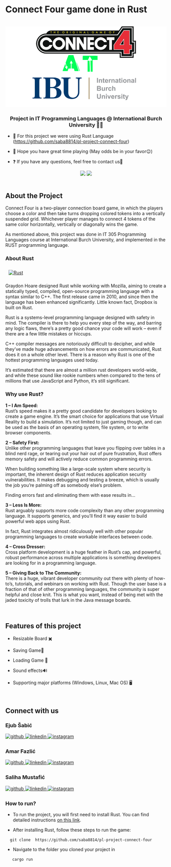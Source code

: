 # Connect Four game done in Rust 

<!-- PROJECT LOGO -->
<br />
<div align="center">
  <a href="https://github.com/saba8814/pl-project-connect-four">
    <img src="logo.png" alt="Logo">
  </a>

### Project in IT Programming Languages @ International Burch University 👨‍💻</div>  
  

- 🔭 For this project we were using Rust Language
(https://github.com/saba8814/pl-project-connect-four)  
  

- 🌱 Hope you have great time playing (May odds be in your favor😉)  
  

- ❓ If you have any questions, feel free to contact us🤖  
  
  
<div align="center">
   <img src="https://user-images.githubusercontent.com/90252317/211016527-4e3019b1-30a7-4db7-be76-608833845697.jpg" width="425"/> <img src="https://user-images.githubusercontent.com/90252317/211016897-de0e3771-3fe3-42c2-ba75-5d494633fce0.jpg" width="425"/> 
  
 </div> 

<br/>  

<!-- ABOUT PROJECT-->
## About the Project 

Connect Four is a two-player connection board game, in which the players choose a color and then take turns dropping colored tokens into a vertically suspended grid. Whichever player manages to connect 4 tokens of the same color horizontally, vertically or diagonally wins the game.

As mentioned above, this project was done in IT 305 Programming Languages course at International Burch University, and implemented in the RUST programming language.



<!-- ABOUT RUST -->
### About Rust  


<a href="https://www.rust-lang.org/" target="_blank"><img style="margin: 10px" src="https://profilinator.rishav.dev/skills-assets/rust-plain.svg" alt="Rust" height="50" /></a>  

Graydon Hoare designed Rust while working with Mozilla, aiming to create a statically typed, compiled, open-source programming language with a syntax similar to C++. The first release came in 2010, and since then the language has been enhanced significantly. Little known fact, Dropbox is built on Rust.

Rust is a systems-level programming language designed with safety in mind. The compiler is there to help you every step of the way, and barring any logic flaws, there’s a pretty good chance your code will work – even if there are a few little mistakes or hiccups.

C++ compiler messages are notoriously difficult to decipher, and while they’ve made huge advancements on how errors are communicated, Rust does it on a whole other level. There is a reason why Rust is one of the hottest programming languages used today.

It’s estimated that there are almost a million rust developers world-wide, and while these sound like rookie numbers when compared to the tens of millions that use JavaScript and Python, it’s still significant.

### Why use Rust?

<b>1 – I Am Speed: </b>
<br>
Rust’s speed makes it a pretty good candidate for developers looking to create a game engine. It’s the smart choice for applications that use Virtual Reality to build a simulation. It’s not limited to just gaming though, and can be used as the basis of an operating system, file system, or to write browser components.

<b> 2 – Safety First: </b>
<br>
Unlike other programming languages that leave you flipping over tables in a blind nerd rage, or tearing out your hair out of pure frustration, Rust offers memory safety and will actively reduce common programming errors.

When building something like a large-scale system where security is important, the inherent design of Rust reduces application security vulnerabilities. It makes debugging and testing a breeze, which is usually the job you’re palming off as somebody else’s problem.

Finding errors fast and eliminating them with ease results in…

<b> 3 – Less Is More:</b>
<br>
Rust arguably supports more code complexity than any other programming language. It supports generics, and you’ll find it way easier to build powerful web apps using Rust.

In fact, Rust integrates almost ridiculously well with other popular programming languages to create workable interfaces between code.

<b> 4 – Cross Dresser: </b>
<br>
Cross platform development is a huge feather in Rust’s cap, and powerful, robust performance across multiple applications is something developers are looking for in a programming language.

<b> 5 – Giving Back to The Community:</b>
<br>
There is a huge, vibrant developer community out there with plenty of how-to’s, tutorials, and webinars on working with Rust. Though the user base is a fraction of that of other programming languages, the community is super helpful and close knit. This is what you want, instead of being met with the jaded toxicity of trolls that lurk in the Java message boards.

<br/>  


<!-- FEATURES-->
## Features of this project


- Resizable Board ✖️  
  

- Saving Game💾  
  

- Loading Game 🔁  
  

- Sound effects🔊  
  

- Supporting major platforms (Windows, Linux, Mac OS) 🖥️  
  


<br>


<!-- ABOUT TEAM MEMBERS -->
## Connect with us 


### Ejub Šabić  
<a href="https://github.com/https://github.com/saba8814" target="_blank">
<img src=https://img.shields.io/badge/github-%2324292e.svg?&style=for-the-badge&logo=github&logoColor=white alt=github style="margin-bottom: 5px;" />
</a>
<a href="https://linkedin.com/in/https://www.linkedin.com/in/ejub-sabic/" target="_blank">
<img src=https://img.shields.io/badge/linkedin-%231E77B5.svg?&style=for-the-badge&logo=linkedin&logoColor=white alt=linkedin style="margin-bottom: 5px;" />
</a>
<a href="https://instagram.com/ejub.sabic" target="_blank">
<img src=https://img.shields.io/badge/instagram-%23000000.svg?&style=for-the-badge&logo=instagram&logoColor=white alt=instagram style="margin-bottom: 5px;" />
</a>  
  



### Amar Fazlić  
<a href="https://github.com/https://github.com/amar-exe" target="_blank">
<img src=https://img.shields.io/badge/github-%2324292e.svg?&style=for-the-badge&logo=github&logoColor=white alt=github style="margin-bottom: 5px;" />
</a>
<a href="https://linkedin.com/in/https://www.linkedin.com/in/amar-fazlic-84b747184/" target="_blank">
<img src=https://img.shields.io/badge/linkedin-%231E77B5.svg?&style=for-the-badge&logo=linkedin&logoColor=white alt=linkedin style="margin-bottom: 5px;" />
</a>
<a href="https://instagram.com/amar.exe" target="_blank">
<img src=https://img.shields.io/badge/instagram-%23000000.svg?&style=for-the-badge&logo=instagram&logoColor=white alt=instagram style="margin-bottom: 5px;" />
</a>  
  



### Saliha Mustafić  
<a href="https://github.com/https://github.com/S-a-l-i-h-a" target="_blank">
<img src=https://img.shields.io/badge/github-%2324292e.svg?&style=for-the-badge&logo=github&logoColor=white alt=github style="margin-bottom: 5px;" />
</a>
<a href="https://linkedin.com/in/https://www.linkedin.com/in/saliha-mustafic/" target="_blank">
<img src=https://img.shields.io/badge/linkedin-%231E77B5.svg?&style=for-the-badge&logo=linkedin&logoColor=white alt=linkedin style="margin-bottom: 5px;" />
</a>
<a href="https://instagram.com/iamsaliha" target="_blank">
<img src=https://img.shields.io/badge/instagram-%23000000.svg?&style=for-the-badge&logo=instagram&logoColor=white alt=instagram style="margin-bottom: 5px;" />
</a>  
  

<br/>  
 

<!--HOW TO RUN -->
### How to run?  

- To run the project, you will first need to install Rust. You can find detailed instructions <a href="https://www.rust-lang.org/tools/install">on this link</a>.

- After installing Rust, follow these steps to run the game:
 ```
   git clone  https://github.com/saba8814/pl-project-connect-four
   ```
- Navigate to the folder you cloned your project in
```
   cargo run
   ```

 
